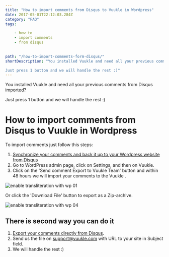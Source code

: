 ```yaml
---
title: "How to import comments from Disqus to Vuukle in Wordpress"
date: 2017-05-01T22:12:03.284Z
category: "FAQ"
tags:

    - how to
    - import comments
    - from disqus
   
   
path: "/how-to-import-comments-form-disqus/"
shortDescription: "You installed Vuukle and need all your previous comments from Disqus imported?

Just press 1 button and we will handle the rest :)"
---
```


You installed Vuukle and need all your previous comments from Disqus imported?

Just press 1 button and we will handle the rest :)

# How to import comments from Disqus to Vuukle in Wordpress

To import comments just follow this steps:

1. [Synchronize your comments and back it up to your Wordpress website from Disqus](https://help.disqus.com/import-export-and-syncing/syncing-with-wordpress)
2. Go to WordPress admin page, click on Settings, and then on Vuukle.
3. Click on the 'Send comment Export to Vuukle Team' button and within 48 hours we will import your comments to the Vuukle .

![enable transliteration with wp 01](/img/how-to-import-comments-form-disqus-img-1.png)

Or click the 'Download File' button to export as a Zip-archive.

![enable transliteration with wp 04](/img/how-to-import-comments-form-disqus-img-4.png)

## There is second way you can do it

1. [Export your comments directly from Disqus](https://help.disqus.com/developer/comments-export).
2. Send us the file on support@vuukle.com with URL to your site in Subject field.
3. We will handle the rest :)
